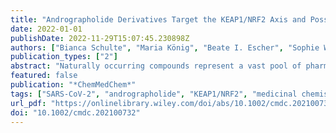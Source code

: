 ```yaml
---
title: "Andrographolide Derivatives Target the KEAP1/NRF2 Axis and Possess Potent Anti-SARS-CoV-2 Activity"
date: 2022-01-01
publishDate: 2022-11-29T15:07:45.230898Z
authors: ["Bianca Schulte", "Maria König", "Beate I. Escher", "Sophie Wittenburg", "Matic Proj", "Valentina Wolf", "Carina Lemke", "Gregor Schnakenburg", "Izidor Sosič", "Hendrik Streeck", "Christa E. Müller", "Michael Gütschow", "Christian Steinebach"]
publication_types: ["2"]
abstract: "Naturally occurring compounds represent a vast pool of pharmacologically active entities. One of such compounds is andrographolide, which is endowed with many beneficial properties, including the activity against severe acute respiratory syndrome coronavirus type 2 (SARS-CoV-2). To initiate a drug repurposing or hit optimization campaign, it is imperative to unravel the primary mechanism(s) of the antiviral action of andrographolide. Here, we showed by means of a reporter gene assay that andrographolide exerts its anti-SARS-CoV-2 effects by inhibiting the interaction between Kelch-like ECH-associated protein 1 (KEAP1) and nuclear factor erythroid 2-related factor 2 (NRF2) causing NRF2 upregulation. Moreover, we demonstrated that subtle structural modifications of andrographolide could lead to derivatives with stronger on-target activities and improved physicochemical properties. Our results indicate that further optimization of this structural class is warranted to develop novel COVID-19 therapies."
featured: false
publication: "*ChemMedChem*"
tags: ["SARS-CoV-2", "andrographolide", "KEAP1/NRF2", "medicinal chemistry", "natural products"]
url_pdf: "https://onlinelibrary.wiley.com/doi/abs/10.1002/cmdc.202100732"
doi: "10.1002/cmdc.202100732"
---
```


